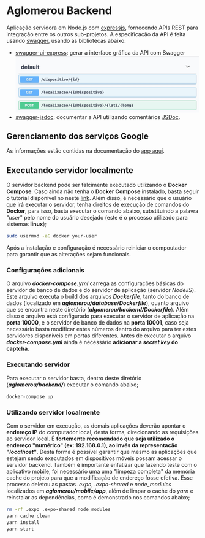 # Aglomerou Backend

Aplicação servidora em Node.js com [expressjs](http://expressjs.com), fornecendo APIs REST para integração entre os outros sub-projetos.
A especificação da API é feita usando [swagger](http://swagger.io),
usando as bibliotecas abaixo:

- [swagger-ui-express](https://github.com/scottie1984/swagger-ui-express): gerar a interface gráfica da API com Swagger ![Swagger UI](../swagger-ui.jpg)
- [swagger-jsdoc](https://github.com/Surnet/swagger-jsdoc): documentar a API utilizando comentários [JSDoc](http://jsdoc.app).


## Gerenciamento dos serviços Google

As informações estão contidas na documentação do [app aqui](../mobile/app).

## Executando servidor localmente

O servidor backend pode ser falcimente executado utilizando o **Docker Compose**. Caso ainda não tenha o **Docker Compose** instalado, basta seguir o tutorial disponível no neste [link](https://docs.docker.com/compose/install/). Além disso, é necessário que o usuário que irá executar o servidor, tenha direitos de execução de comandos do **Docker**, para isso, basta executar o comando abaixo, substituindo a palavra "*user*" pelo nome do usuário desejado (este é o processo utilizado para sistemas **linux**);
```sh
sudo usermod -aG docker your-user
```
Após a instalação e configuração é necessário reiniciar o compoutador para garantir que as alterações sejam funcionais.

### Configurações adicionais

O arquivo ***docker-compose.yml*** carrega as configurações básicas do servidor de banco de dados e do servidor de aplicação (servidor *NodeJS*). Este arquivo executa o build dos arquivos ***Dockerfile***, tanto do banco de dados (localizado em ***aglomerou/database/Dockerfile***), quanto arquivo que se encontra neste diretório (***algomerou/backend/Dockerfile***). Além disso o arquivo está configurado para executar o servidor de aplicação na **porta 10000**, e o servidor de banco de dados na **porta 10001**, caso seja necessário basta modificar estes números dentro do arquivo para ter estes servidores disponíveis em portas diferentes. Antes de executar o arquivo ***docker-compose.yml*** ainda é necessário **adicionar a *secret key* do captcha**.

### Executando servidor

Para executar o servidor basta, dentro deste diretório (***aglomerou/backend/***) executar o comando abaixo;
```sh
docker-compose up
```

### Utilizando servidor localmente

Com o servidor em execução, as demais aplicações deverão apontar o **endereço IP** do computador local, desta forma, direcionando as requisições ao servidor local. É **fortemente recomendado que seja utilizado o endereço "numérico" (ex: 192.168.0.1), ao invés da representação "*localhost*"**. Desta forma é possível garantir que mesmo as aplicações que estejam sendo executados em dispositivos móveis possam acessar o servidor backend. Também é importante enfatizar que fazendo teste com o aplicativo mobile, foi necessário uma uma "limpeza completa" da memória cache do projeto para que a modificação de endereço fosse efetiva. Esse processo deletou as pastas *.expo*, *.expo-shared* e *node_modules* localizados em ***aglomerou/mobile/app***, além de limpar o cache do *yarn* e reinstalar as dependências, como é demonstrado nos comandos abaixo;
```sh
rm -rf .expo .expo-shared node_modules
yarn cache clean
yarn install
yarn start
```